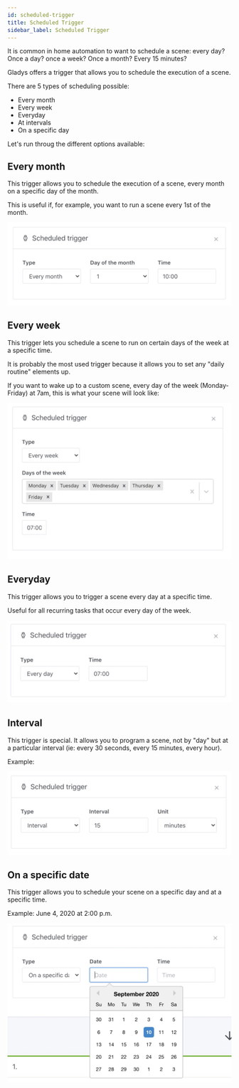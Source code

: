 ```yaml
---
id: scheduled-trigger
title: Scheduled Trigger
sidebar_label: Scheduled Trigger
---
```


It is common in home automation to want to schedule a scene: every day? Once a day? once a week? Once a month? Every 15 minutes?

Gladys offers a trigger that allows you to schedule the execution of a scene.

There are 5 types of scheduling possible:

- Every month
- Every week
- Everyday
- At intervals
- On a specific day

Let's run throug the different options available:

## Every month

This trigger allows you to schedule the execution of a scene, every month on a specific day of the month.

This is useful if, for example, you want to run a scene every 1st of the month.

![Scene scheduled every month](../../static/img/docs/en/scenes/scheduled-trigger/scheduled-trigger-every-month.jpg)

## Every week

This trigger lets you schedule a scene to run on certain days of the week at a specific time.

It is probably the most used trigger because it allows you to set any "daily routine" elements up.

If you want to wake up to a custom scene, every day of the week (Monday-Friday) at 7am, this is what your scene will look like:

![Scene scheduled every week](../../static/img/docs/en/scenes/scheduled-trigger/scheduled-trigger-every-week.jpg)

## Everyday

This trigger allows you to trigger a scene every day at a specific time.

Useful for all recurring tasks that occur every day of the week.

![Scene scheduled every day](../../static/img/docs/en/scenes/scheduled-trigger/scheduled-trigger-every-day.jpg)

## Interval

This trigger is special. It allows you to program a scene, not by "day" but at a particular interval (ie: every 30 seconds, every 15 minutes, every hour).

Example:

![Scene scheduled at interval](../../static/img/docs/en/scenes/scheduled-trigger/scheduled-trigger-interval.jpg)

## On a specific date

This trigger allows you to schedule your scene on a specific day and at a specific time.

Example: June 4, 2020 at 2:00 p.m.

![Scene scheduled every day](../../static/img/docs/en/scenes/scheduled-trigger/scheduled-trigger-specific-day.jpg)
